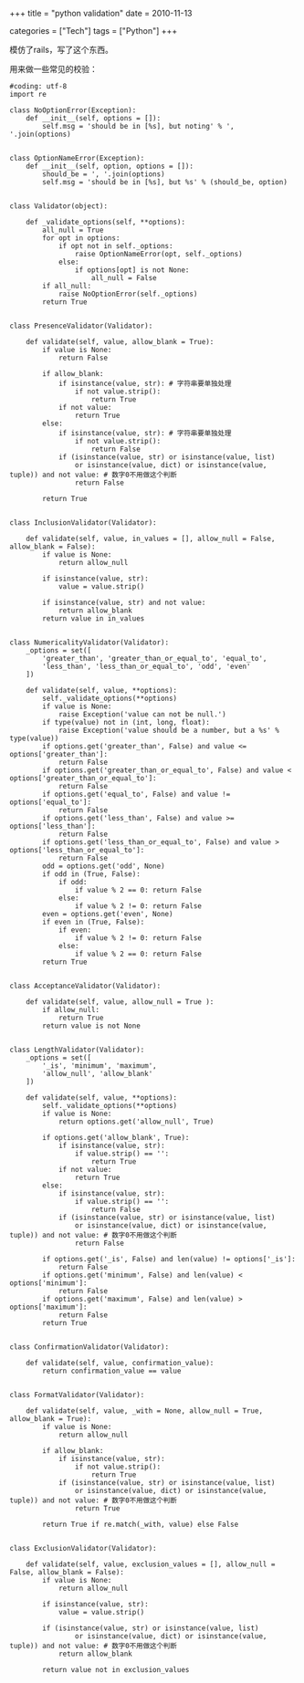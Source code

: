 +++
title = "python validation"
date = 2010-11-13

categories = ["Tech"]
tags = ["Python"]
+++

模仿了rails，写了这个东西。

用来做一些常见的校验：

    #coding: utf-8
    import re
    
    class NoOptionError(Exception):
        def __init__(self, options = []):
            self.msg = 'should be in [%s], but noting' % ', '.join(options)
            
    
    class OptionNameError(Exception):
        def __init__(self, option, options = []):
            should_be = ', '.join(options)
            self.msg = 'should be in [%s], but %s' % (should_be, option)
    
    
    class Validator(object):
        
        def _validate_options(self, **options):
            all_null = True
            for opt in options:
                if opt not in self._options:
                    raise OptionNameError(opt, self._options)
                else:
                    if options[opt] is not None:
                        all_null = False
            if all_null:
                raise NoOptionError(self._options)
            return True
        
        
    class PresenceValidator(Validator):
        
        def validate(self, value, allow_blank = True):
            if value is None:
                return False
            
            if allow_blank:
                if isinstance(value, str): # 字符串要单独处理
                    if not value.strip():
                        return True
                if not value:
                    return True
            else:
                if isinstance(value, str): # 字符串要单独处理
                    if not value.strip():
                        return False
                if (isinstance(value, str) or isinstance(value, list) 
                    or isinstance(value, dict) or isinstance(value, tuple)) and not value: # 数字0不用做这个判断
                    return False
                
            return True
        
        
    class InclusionValidator(Validator):
        
        def validate(self, value, in_values = [], allow_null = False, allow_blank = False):
            if value is None:
                return allow_null
                
            if isinstance(value, str):
                value = value.strip()
                
            if isinstance(value, str) and not value:
                return allow_blank
            return value in in_values
    
    
    class NumericalityValidator(Validator):
        _options = set([
            'greater_than', 'greater_than_or_equal_to', 'equal_to', 
            'less_than', 'less_than_or_equal_to', 'odd', 'even'
        ])
        
        def validate(self, value, **options):
            self._validate_options(**options)
            if value is None:
                raise Exception('value can not be null.')
            if type(value) not in (int, long, float):
                raise Exception('value should be a number, but a %s' % type(value))
            if options.get('greater_than', False) and value <= options['greater_than']: 
                return False
            if options.get('greater_than_or_equal_to', False) and value < options['greater_than_or_equal_to']:
                return False
            if options.get('equal_to', False) and value != options['equal_to']:
                return False
            if options.get('less_than', False) and value >= options['less_than']:
                return False
            if options.get('less_than_or_equal_to', False) and value > options['less_than_or_equal_to']:
                return False
            odd = options.get('odd', None)
            if odd in (True, False):
                if odd:
                    if value % 2 == 0: return False
                else:
                    if value % 2 != 0: return False
            even = options.get('even', None)
            if even in (True, False):
                if even:
                    if value % 2 != 0: return False
                else:
                    if value % 2 == 0: return False
            return True
            
    
    class AcceptanceValidator(Validator):
        
        def validate(self, value, allow_null = True ):
            if allow_null:
                return True
            return value is not None
        
        
    class LengthValidator(Validator):
        _options = set([
            '_is', 'minimum', 'maximum', 
            'allow_null', 'allow_blank'
        ])
        
        def validate(self, value, **options):
            self._validate_options(**options)
            if value is None:
                return options.get('allow_null', True)
            
            if options.get('allow_blank', True):
                if isinstance(value, str):
                    if value.strip() == '':
                        return True
                if not value:
                    return True
            else:
                if isinstance(value, str):
                    if value.strip() == '':
                        return False
                if (isinstance(value, str) or isinstance(value, list) 
                    or isinstance(value, dict) or isinstance(value, tuple)) and not value: # 数字0不用做这个判断
                    return False
                
            if options.get('_is', False) and len(value) != options['_is']: 
                return False
            if options.get('minimum', False) and len(value) < options['minimum']:
                return False
            if options.get('maximum', False) and len(value) > options['maximum']:
                return False
            return True
    
    
    class ConfirmationValidator(Validator):
        
        def validate(self, value, confirmation_value):
            return confirmation_value == value
    
    
    class FormatValidator(Validator):
        
        def validate(self, value, _with = None, allow_null = True, allow_blank = True):
            if value is None:
                return allow_null
            
            if allow_blank:
                if isinstance(value, str):
                    if not value.strip():
                        return True
                if (isinstance(value, str) or isinstance(value, list) 
                    or isinstance(value, dict) or isinstance(value, tuple)) and not value: # 数字0不用做这个判断
                    return True
            
            return True if re.match(_with, value) else False
    
        
    class ExclusionValidator(Validator):
        
        def validate(self, value, exclusion_values = [], allow_null = False, allow_blank = False):
            if value is None:
                return allow_null
                
            if isinstance(value, str):
                value = value.strip()
                
            if (isinstance(value, str) or isinstance(value, list) 
                    or isinstance(value, dict) or isinstance(value, tuple)) and not value: # 数字0不用做这个判断
                return allow_blank
            
            return value not in exclusion_values


